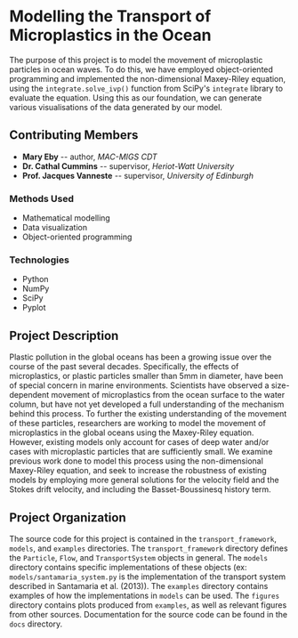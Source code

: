 # Modelling the Transport of Microplastics in the Ocean
The purpose of this project is to model the movement of microplastic particles in ocean waves. To do this, we have employed object-oriented
programming and implemented the non-dimensional Maxey-Riley equation, using the `integrate.solve_ivp()` function from SciPy's `integrate`
library to evaluate the equation. Using this as our foundation, we can generate various visualisations of the data generated by our model.

## Contributing Members
- __Mary Eby__ -- author, _MAC-MIGS CDT_
- __Dr. Cathal Cummins__ -- supervisor, _Heriot-Watt University_
- __Prof. Jacques Vanneste__ -- supervisor, _University of Edinburgh_

### Methods Used
- Mathematical modelling
- Data visualization
- Object-oriented programming

### Technologies
- Python
- NumPy
- SciPy
- Pyplot

## Project Description
Plastic pollution in the global oceans has been a growing issue over the course of the past several decades. Specifically, the effects of microplastics,
or plastic particles smaller than 5mm in diameter, have been of special concern in marine environments. Scientists have observed a size-dependent movement
of microplastics from the ocean surface to the water column, but have not yet developed a full understanding of the mechanism behind this process. To
further the existing understanding of the movement of these particles, researchers are working to model the movement of microplastics in the global oceans
using the Maxey-Riley equation. However, existing models only account for cases of deep water and/or cases with microplastic particles that are
sufficiently small. We examine previous work done to model this process using the non-dimensional Maxey-Riley equation, and seek to increase the
robustness of existing models by employing more general solutions for the velocity field and the Stokes drift velocity, and including the
Basset-Boussinesq history term.

## Project Organization
The source code for this project is contained in the `transport_framework`, `models`, and `examples` directories. The `transport_framework` directory
defines the `Particle`, `Flow`, and `TransportSystem` objects in general. The `models` directory contains specific implementations of these objects (ex:
`models/santamaria_system.py` is the implementation of the transport system described in Santamaria et al. (2013)). The `examples` directory contains
examples of how the implementations in `models` can be used. The `figures` directory contains plots produced from `examples`, as well as relevant figures
from other sources. Documentation for the source code can be found in the `docs` directory.
